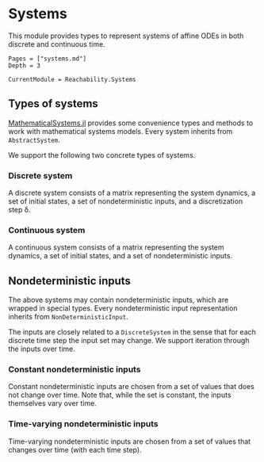# Systems

This module provides types to represent systems of affine ODEs in both discrete
and continuous time.

```@contents
Pages = ["systems.md"]
Depth = 3
```

```@meta
CurrentModule = Reachability.Systems
```

## Types of systems

[MathematicalSystems.jl](https://github.com/JuliaReach/MathematicalSystems.jl) provides some convenience
types and methods to work with mathematical systems models. Every system inherits
from `AbstractSystem`.

We support the following two concrete types of systems.

### Discrete system

A discrete system consists of a matrix representing the system dynamics, a set
of initial states, a set of nondeterministic inputs, and a discretization step
δ.

### Continuous system

A continuous system consists of a matrix representing the system dynamics, a set
of initial states, and a set of nondeterministic inputs.

## Nondeterministic inputs

The above systems may contain nondeterministic inputs, which are wrapped in
special types. Every nondeterministic input representation inherits from
`NonDeterministicInput`.

The inputs are closely related to a `DiscreteSystem` in the sense that
for each discrete time step the input set may change. We support iteration
through the inputs over time.


### Constant nondeterministic inputs

Constant nondeterministic inputs are chosen from a set of values that does not
change over time. Note that, while the set is constant, the inputs themselves
vary over time.

### Time-varying nondeterministic inputs

Time-varying nondeterministic inputs are chosen from a set of values that
changes over time (with each time step).
